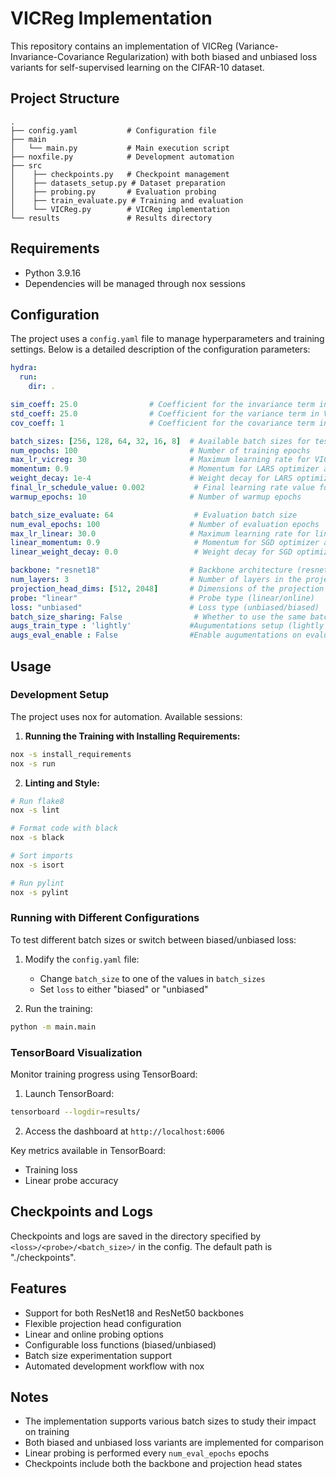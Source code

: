 # VICReg Implementation

This repository contains an implementation of VICReg (Variance-Invariance-Covariance Regularization) with both biased and unbiased loss variants for self-supervised learning on the CIFAR-10 dataset.

## Project Structure

```
.
├── config.yaml           # Configuration file
├── main
│   └── main.py           # Main execution script
├── noxfile.py            # Development automation
├── src
│    ├── checkpoints.py   # Checkpoint management
│    ├── datasets_setup.py # Dataset preparation
│    ├── probing.py       # Evaluation probing
│    ├── train_evaluate.py # Training and evaluation
│    └── VICReg.py        # VICReg implementation
└── results               # Results directory
```

## Requirements

- Python 3.9.16
- Dependencies will be managed through nox sessions

## Configuration

The project uses a `config.yaml` file to manage hyperparameters and training settings. Below is a detailed description of the configuration parameters:

```yaml
hydra:
  run:
    dir: .

sim_coeff: 25.0                # Coefficient for the invariance term in VICReg loss
std_coeff: 25.0                # Coefficient for the variance term in VICReg loss
cov_coeff: 1                   # Coefficient for the covariance term in VICReg loss

batch_sizes: [256, 128, 64, 32, 16, 8]  # Available batch sizes for testing
num_epochs: 100                         # Number of training epochs
max_lr_vicreg: 30                       # Maximum learning rate for VICReg training
momentum: 0.9                           # Momentum for LARS optimizer and scheduler
weight_decay: 1e-4                      # Weight decay for LARS optimizer
final_lr_schedule_value: 0.002           # Final learning rate value for scheduler
warmup_epochs: 10                       # Number of warmup epochs

batch_size_evaluate: 64                  # Evaluation batch size
num_eval_epochs: 100                    # Number of evaluation epochs
max_lr_linear: 30.0                     # Maximum learning rate for linear probe training
linear_momentum: 0.9                     # Momentum for SGD optimizer and scheduler
linear_weight_decay: 0.0                 # Weight decay for SGD optimizer

backbone: "resnet18"                    # Backbone architecture (resnet18/resnet50)
num_layers: 3                           # Number of layers in the projection head
projection_head_dims: [512, 2048]       # Dimensions of the projection head (first must match ResNet output)
probe: "linear"                         # Probe type (linear/online)
loss: "unbiased"                        # Loss type (unbiased/biased)
batch_size_sharing: False                # Whether to use the same batch size for linear evaluation
augs_train_type : 'lightly'             #Augumentations setup (lightly implementation or custom)
augs_eval_enable : False                #Enable augumentations on evaluating or not
```

## Usage

### Development Setup

The project uses nox for automation. Available sessions:

1. **Running the Training with Installing Requirements:**

```bash
nox -s install_requirements
nox -s run
```

2. **Linting and Style:**

```bash
# Run flake8
nox -s lint

# Format code with black
nox -s black

# Sort imports
nox -s isort

# Run pylint
nox -s pylint
```

### Running with Different Configurations

To test different batch sizes or switch between biased/unbiased loss:

1. Modify the `config.yaml` file:
   - Change `batch_size` to one of the values in `batch_sizes`
   - Set `loss` to either "biased" or "unbiased"

2. Run the training:

```bash
python -m main.main
```

### TensorBoard Visualization

Monitor training progress using TensorBoard:

1. Launch TensorBoard:

```bash
tensorboard --logdir=results/
```

2. Access the dashboard at `http://localhost:6006`

Key metrics available in TensorBoard:
- Training loss
- Linear probe accuracy

## Checkpoints and Logs

Checkpoints and logs are saved in the directory specified by `<loss>/<probe>/<batch_size>/` in the config. The default path is "./checkpoints".

## Features

- Support for both ResNet18 and ResNet50 backbones
- Flexible projection head configuration
- Linear and online probing options
- Configurable loss functions (biased/unbiased)
- Batch size experimentation support
- Automated development workflow with nox

## Notes

- The implementation supports various batch sizes to study their impact on training
- Both biased and unbiased loss variants are implemented for comparison
- Linear probing is performed every `num_eval_epochs` epochs
- Checkpoints include both the backbone and projection head states